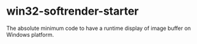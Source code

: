 # win32-softrender-starter
The absolute minimum code to have a runtime display of image buffer on Windows platform.
